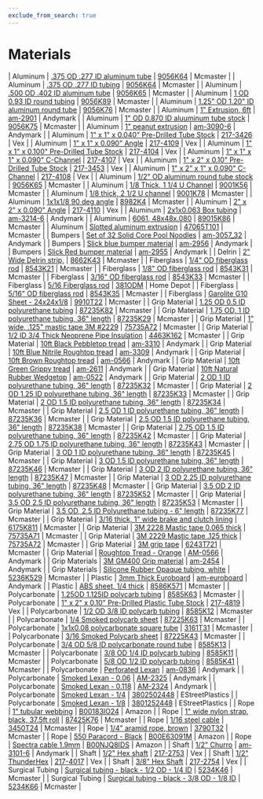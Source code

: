 ```yaml
---
exclude_from_search: true
---
```


# Materials

| Aluminum | [.375 OD .277 ID aluminum tube](https://jgermita.github.io/frc-parts/parts/00366.html) | [9056K64](https://www.mcmaster.com/#9056K64) | Mcmaster |
| Aluminum | [.375 OD .277 ID tubing](https://jgermita.github.io/frc-parts/parts/00367.html) | [9056K64](https://www.mcmaster.com/#9056K64) | Mcmaster |
| Aluminum | [.500 OD .402 ID aluminum tube](https://jgermita.github.io/frc-parts/parts/00368.html) | [9056K65](https://www.mcmaster.com/#9056K65) | Mcmaster |
| Aluminum | [1 OD 0.93 ID round tubing](https://jgermita.github.io/frc-parts/parts/00369.html) | [9056K89](https://www.mcmaster.com/#9056K89) | Mcmaster |
| Aluminum | [1.25" OD 1.20" ID aluminum round tube](https://jgermita.github.io/frc-parts/parts/00370.html) | [9056K76](https://www.mcmaster.com/#9056K76) | Mcmaster |
| Aluminum | [1" Extrusion, 6ft](https://jgermita.github.io/frc-parts/parts/00371.html) | [am-2901](http://www.andymark.com/product-p/am-2901.htm) | Andymark |
| Aluminum | [1" OD 0.870 ID aluuminum tube stock](https://jgermita.github.io/frc-parts/parts/00372.html) | [9056K75](https://www.mcmaster.com/#9056K75) | Mcmaster |
| Aluminum | [1" peanut extrusion](https://jgermita.github.io/frc-parts/parts/00838.html) | [am-3090-6](http://www.andymark.com/peanut-extrusion-frame-72-inch-p/am-3090-6.htm) | Andymark |
| Aluminum | [1" x 1" x 0.040" Pre-Drilled Tube Stock](https://jgermita.github.io/frc-parts/parts/00373.html) | [217-3426](http://www.vexrobotics.com/vexpro/versaframe/versaframestock.html) | Vex |
| Aluminum | [1" x 1" x 0.090" Angle](https://jgermita.github.io/frc-parts/parts/00374.html) | [217-4109](http://www.vexrobotics.com/vexpro/versaframe/versaframestock.html) | Vex |
| Aluminum | [1" x 1" x 0.100" Pre-Drilled Tube Stock](https://jgermita.github.io/frc-parts/parts/00375.html) | [217-4104](http://www.vexrobotics.com/vexpro/versaframe/versaframestock.html) | Vex |
| Aluminum | [1" x 1" x 1" x 0.090" C-Channel](https://jgermita.github.io/frc-parts/parts/00376.html) | [217-4107](http://www.vexrobotics.com/vexpro/versaframe/versaframestock.html) | Vex |
| Aluminum | [1" x 2" x 0.10" Pre-Drilled Tube Stock](https://jgermita.github.io/frc-parts/parts/00378.html) | [217-3453](http://www.vexrobotics.com/vexpro/versaframe/versaframestock.html) | Vex |
| Aluminum | [1" x 2" x 1" x 0.090" C-Channel](https://jgermita.github.io/frc-parts/parts/00379.html) | [217-4108](http://www.vexrobotics.com/vexpro/versaframe/versaframestock.html) | Vex |
| Aluminum | [1/2" OD aluminum round tube stock](https://jgermita.github.io/frc-parts/parts/00380.html) | [9056K65](https://www.mcmaster.com/#9056K65) | Mcmaster |
| Aluminum | [1/8 Thick, 1 1/4 U Channel](https://jgermita.github.io/frc-parts/parts/00906.html) | [9001K56](https://www.mcmaster.com/#9001K56) | Mcmaster |
| Aluminum | [1/8 thick, 2 1/2 U channel](https://jgermita.github.io/frc-parts/parts/00907.html) | [9001K78](https://www.mcmaster.com/#9001K78) | Mcmaster |
| Aluminum | [1x1x1/8 90 deg angle](https://jgermita.github.io/frc-parts/parts/00921.html) | [8982K4](https://www.mcmaster.com/#8982K4) | Mcmaster |
| Aluminum | [2" x 2" x 0.090" Angle](https://jgermita.github.io/frc-parts/parts/00381.html) | [217-4110](http://www.vexrobotics.com/vexpro/versaframe/versaframestock.html) | Vex |
| Aluminum | [2x1x0.063 Box tubing](https://jgermita.github.io/frc-parts/parts/00837.html) | [am-3214-6](http://www.andymark.com/product-p/am-3214-6.htm) | Andymark |
| Aluminum | [6061, 48x48x.080](https://jgermita.github.io/frc-parts/parts/00991.html) | [89015K86](https://www.mcmaster.com/#89015K86) | Mcmaster |
| Aluminum | [Slotted aluminum extrusion](https://jgermita.github.io/frc-parts/parts/00382.html) | [47065T101](https://www.mcmaster.com/#47065T101) | Mcmaster |
| Bumpers | [Set of 32 Solid Core Pool Noodles](https://jgermita.github.io/frc-parts/parts/00932.html) | [am-3057_32](http://www.andymark.com/bumper-p/am-3057_32.htm) | Andymark |
| Bumpers | [Slick blue bumper material](https://jgermita.github.io/frc-parts/parts/00383.html) | [am-2956](http://www.andymark.com/product-p/am-2956.htm) | Andymark |
| Bumpers | [Slick Red bumper material](https://jgermita.github.io/frc-parts/parts/00384.html) | [am-2955](http://www.andymark.com/product-p/am-2955.htm) | Andymark |
| Delrin | [2" Wide Delrin strip,](https://jgermita.github.io/frc-parts/parts/00385.html) | [8662K43](https://www.mcmaster.com/#8662K43) | Mcmaster |
| Fiberglass | [1/4" OD fiberglass rod](https://jgermita.github.io/frc-parts/parts/00830.html) | [8543K21](https://www.mcmaster.com/#8543K21) | Mcmaster |
| Fiberglass | [1/8" OD fiberglass rod](https://jgermita.github.io/frc-parts/parts/00828.html) | [8543K31](https://www.mcmaster.com/#8543K31) | Mcmaster |
| Fiberglass | [3/16" OD fiberglass rod](https://jgermita.github.io/frc-parts/parts/00829.html) | [8543K33](https://www.mcmaster.com/#8543K33) | Mcmaster |
| Fiberglass | [5/16 Fiberglass rod](https://jgermita.github.io/frc-parts/parts/00903.html) | [381ODM](http://www.homedepot.com/p/Blazer-International-Driveway-Marker-48-in-Round-Orange-Fiberglass-Rod-381ODM/202498049) | Home Depot |
| Fiberglass | [5/16" OD fiberglass rod](https://jgermita.github.io/frc-parts/parts/00831.html) | [8543K35](https://www.mcmaster.com/#8543K35) | Mcmaster |
| Fiberglass | [Garolite G10 Sheet - 24x24x1/8](https://jgermita.github.io/frc-parts/parts/00922.html) | [9910T22](https://www.mcmaster.com/#9910T22) | Mcmaster |
| Grip Material | [1.25 OD 0.5 ID polyurethane tubing](https://jgermita.github.io/frc-parts/parts/00386.html) | [87235K82](https://www.mcmaster.com/#87235K82) | Mcmaster |
| Grip Material | [1.75 OD, 1 ID polyurethane tubing, 36" length](https://jgermita.github.io/frc-parts/parts/00387.html) | [87235K29](https://www.mcmaster.com/#87235K29) | Mcmaster |
| Grip Material | [1" wide, .125" mastic tape 3M #2229](https://jgermita.github.io/frc-parts/parts/00388.html) | [75735A72](https://www.mcmaster.com/#75735A72) | Mcmaster |
| Grip Material | [1/2 ID 3/4 Thick Neoprene Pipe Insulation](https://jgermita.github.io/frc-parts/parts/00937.html) | [4463K162](https://www.mcmaster.com/#4463K162) | Mcmaster |
| Grip Material | [10ft Black Pebbletop tread](https://jgermita.github.io/frc-parts/parts/00923.html) | [am-3310](http://www.andymark.com/product-p/am-3310.htm) | Andymark |
| Grip Material | [10ft Blue Nitrile Roughtop tread](https://jgermita.github.io/frc-parts/parts/00924.html) | [am-3309](http://www.andymark.com/product-p/am-3309.htm) | Andymark |
| Grip Material | [10ft Brown Roughtop tread](https://jgermita.github.io/frc-parts/parts/00927.html) | [am-0566](http://www.andymark.com/product-p/am-0566.htm) | Andymark |
| Grip Material | [10ft Green Grippy tread](https://jgermita.github.io/frc-parts/parts/00925.html) | [am-2611](http://www.andymark.com/product-p/am-2611.htm) | Andymark |
| Grip Material | [10ft Natural Rubber Wedgetop](https://jgermita.github.io/frc-parts/parts/00926.html) | [am-0522](http://www.andymark.com/product-p/am-0522.htm) | Andymark |
| Grip Material | [2 OD 1 ID polyurethane tubing, 36" length](https://jgermita.github.io/frc-parts/parts/00389.html) | [87235K32](https://www.mcmaster.com/#87235K32) | Mcmaster |
| Grip Material | [2 OD 1.25 ID polyurethane tubing, 36" length](https://jgermita.github.io/frc-parts/parts/00390.html) | [87235K33](https://www.mcmaster.com/#87235K33) | Mcmaster |
| Grip Material | [2 OD 1.5 ID polyurethane tubing, 36" length](https://jgermita.github.io/frc-parts/parts/00391.html) | [87235K34](https://www.mcmaster.com/#87235K34) | Mcmaster |
| Grip Material | [2.5 OD 1 ID polyurethane tubing, 36" length](https://jgermita.github.io/frc-parts/parts/00392.html) | [87235K36](https://www.mcmaster.com/#87235K36) | Mcmaster |
| Grip Material | [2.5 OD 1.5 ID polyurethane tubing, 36" length](https://jgermita.github.io/frc-parts/parts/00393.html) | [87235K38](https://www.mcmaster.com/#87235K38) | Mcmaster |
| Grip Material | [2.75 OD 1.5 ID polyurethane tubing, 36" length](https://jgermita.github.io/frc-parts/parts/00394.html) | [87235K42](https://www.mcmaster.com/#87235K42) | Mcmaster |
| Grip Material | [2.75 OD 1.75 ID polyurethane tubing, 36" length](https://jgermita.github.io/frc-parts/parts/00395.html) | [87235K43](https://www.mcmaster.com/#87235K43) | Mcmaster |
| Grip Material | [3 OD 1 ID polyurethane tubing, 36" length](https://jgermita.github.io/frc-parts/parts/00396.html) | [87235K45](https://www.mcmaster.com/#87235K45) | Mcmaster |
| Grip Material | [3 OD 1.5 ID polyurethane tubing, 36" length](https://jgermita.github.io/frc-parts/parts/00397.html) | [87235K46](https://www.mcmaster.com/#87235K46) | Mcmaster |
| Grip Material | [3 OD 2 ID polyurethane tubing, 36" length](https://jgermita.github.io/frc-parts/parts/00398.html) | [87235K47](https://www.mcmaster.com/#87235K47) | Mcmaster |
| Grip Material | [3 OD 2.25 ID polyurethane tubing, 36" length](https://jgermita.github.io/frc-parts/parts/00399.html) | [87235K48](https://www.mcmaster.com/#87235K48) | Mcmaster |
| Grip Material | [3.5 OD 2 ID polyurethane tubing, 36" length](https://jgermita.github.io/frc-parts/parts/00400.html) | [87235K52](https://www.mcmaster.com/#87235K52) | Mcmaster |
| Grip Material | [3.5 OD 2.5 ID polyurethane tubing, 36" length](https://jgermita.github.io/frc-parts/parts/00401.html) | [87235K53](https://www.mcmaster.com/#87235K53) | Mcmaster |
| Grip Material | [3.5 OD, 2.5 ID Polyurethane tubing - 6" length](https://jgermita.github.io/frc-parts/parts/00402.html) | [87235K77](https://www.mcmaster.com/#87235K77) | Mcmaster |
| Grip Material | [3/16 thick, 1" wide brake and clutch lining](https://jgermita.github.io/frc-parts/parts/00935.html) | [6175K811](https://www.mcmaster.com/#6175K811) | Mcmaster |
| Grip Material | [3M 2228 Mastic tape 0.065 thick](https://jgermita.github.io/frc-parts/parts/00403.html) | [75735A71](https://www.mcmaster.com/#75735A71) | Mcmaster |
| Grip Material | [3M 2229 Mastic tape .125 thick](https://jgermita.github.io/frc-parts/parts/00404.html) | [75735A72](https://www.mcmaster.com/#75735A72) | Mcmaster |
| Grip Material | [3M grip tape](https://jgermita.github.io/frc-parts/parts/00405.html) | [6243T721](https://www.mcmaster.com/#6243T721) | Mcmaster |
| Grip Material | [Roughtop Tread - Orange](https://jgermita.github.io/frc-parts/parts/00408.html) | [AM-0566](http://www.andymark.com/product-p/am-0566.htm) | Andymark |
| Grip Materials | [3M GM400 Grip material](https://jgermita.github.io/frc-parts/parts/00835.html) | [am-2454](http://www.andymark.com/product-p/am-2454.htm) | Andymark |
| Grip Materials | [Silicone Rubber Opaque tubing, white](https://jgermita.github.io/frc-parts/parts/01021.html) | [5236K529](https://www.mcmaster.com/#5236K529) | Mcmaster |
| Plastic | [3mm Thick Euroboard](https://jgermita.github.io/frc-parts/parts/00836.html) | [am-euroboard](http://www.andymark.com/product-p/am-euroboard.htm) | Andymark |
| Plastic | [ABS sheet, 1/4 thick](https://jgermita.github.io/frc-parts/parts/00409.html) | [8586K571](https://www.mcmaster.com/#8586K571) | Mcmaster |
| Polycarbonate | [1.25OD 1.125ID polycarb tubing](https://jgermita.github.io/frc-parts/parts/00410.html) | [8585K63](https://www.mcmaster.com/#8585K63) | Mcmaster |
| Polycarbonate | [1" x 2" x 0.10" Pre-Drilled Plastic Tube Stock](https://jgermita.github.io/frc-parts/parts/00377.html) | [217-4819](http://www.vexrobotics.com/vexpro/versaframe/versaframestock.html) | Vex |
| Polycarbonate | [1/2 OD 3/8 ID polycarb tubing](https://jgermita.github.io/frc-parts/parts/00411.html) | [8585K12](https://www.mcmaster.com/#8585K12) | Mcmaster |
| Polycarbonate | [1/4 Smoked polycarb sheet](https://jgermita.github.io/frc-parts/parts/00868.html) | [87225K63](https://www.mcmaster.com/#87225K63) | Mcmaster |
| Polycarbonate | [1x1x0.08 polycarbonate square tube](https://jgermita.github.io/frc-parts/parts/00412.html) | [3161T31](https://www.mcmaster.com/#3161T31) | Mcmaster |
| Polycarbonate | [3/16 Smoked Polycarb sheet](https://jgermita.github.io/frc-parts/parts/00867.html) | [87225K43](https://www.mcmaster.com/#87225K43) | Mcmaster |
| Polycarbonate | [3/4 OD 5/8 ID polycarbonate round tube](https://jgermita.github.io/frc-parts/parts/00413.html) | [8585K13](https://www.mcmaster.com/#8585K13) | Mcmaster |
| Polycarbonate | [3/8 OD 1/4 ID polycarb tubing](https://jgermita.github.io/frc-parts/parts/00414.html) | [8585K11](https://www.mcmaster.com/#8585K11) | Mcmaster |
| Polycarbonate | [5/8 OD 1/2 ID polycarb tubing](https://jgermita.github.io/frc-parts/parts/00415.html) | [8585K41](https://www.mcmaster.com/#8585K41) | Mcmaster |
| Polycarbonate | [Perforated Lexan](https://jgermita.github.io/frc-parts/parts/00416.html) | [am-0836](http://www.andymark.com/product-p/am-0836.htm) | Andymark |
| Polycarbonate | [Smoked Lexan - 0.06](https://jgermita.github.io/frc-parts/parts/00417.html) | [AM-2325](http://www.andymark.com/ProductDetails.asp?ProductCode=AM-2325) | Andymark |
| Polycarbonate | [Smoked Lexan - 0.118](https://jgermita.github.io/frc-parts/parts/00418.html) | [AM-2324](http://www.andymark.com/ProductDetails.asp?ProductCode=AM-2324) | Andymark |
| Polycarbonate | [Smoked Lexan - 1/4](https://jgermita.github.io/frc-parts/parts/00419.html) | [3802502448](http://www.estreetplastics.com/Polycarbonate_Lexan_Sheets_s/243.htm) | EStreetPlastics |
| Polycarbonate | [Smoked Lexan - 1/8](https://jgermita.github.io/frc-parts/parts/00420.html) | [3801252448](http://www.estreetplastics.com/Polycarbonate_Lexan_Sheets_s/243.htm) | EStreetPlastics |
| Rope | [1" tubular webbing](https://jgermita.github.io/frc-parts/parts/01009.html) | [B00183IO24](https://www.amazon.com/gp/product/B004AGOHT0/ref=oh_aui_detailpage_o02_s00?ie=UTF8&psc=1) | Amazon |
| Rope | [1" wide nylon strap, black, 37.5ft roll](https://jgermita.github.io/frc-parts/parts/00421.html) | [87425K76](https://www.mcmaster.com/#87425K76) | Mcmaster |
| Rope | [1/16 steel cable](https://jgermita.github.io/frc-parts/parts/00870.html) | [3450T24](https://www.mcmaster.com/#3450T24) | Mcmaster |
| Rope | [1/4" aramid rope, brown](https://jgermita.github.io/frc-parts/parts/01001.html) | [3790T32](https://www.mcmaster.com/#3790T32) | Mcmaster |
| Rope | [550 Paracord - Black](https://jgermita.github.io/frc-parts/parts/00422.html) | [B00E63091M](http://www.amazon.com/ParacordPlanet-Cord-Hank-Type-Paracord/dp/B00E63091M/ref=sr_1_5?s=hunting-fishing&ie=UTF8&qid=1446016213&sr=1-5&keywords=550+paracord) | Amazon |
| Rope | [Spectra cable 1.9mm](https://jgermita.github.io/frc-parts/parts/00423.html) | [B00NJQ8IDS](http://www.amazon.com/Feet-550lb-Braided-Spectra-Speargun/dp/B005URJ644/ref=sr_1_2?ie=UTF8&qid=1459538189&sr=8-2&keywords=spectra+spearfishing+line) | Amazon |
| Shaft | [1/2" Churro](https://jgermita.github.io/frc-parts/parts/00424.html) | [am-3101-6](http://www.andymark.com/product-p/am-churro.htm?1=1&CartID=0) | Andymark |
| Shaft | [1/2" Hex shaft](https://jgermita.github.io/frc-parts/parts/00425.html) | [217-2753](http://www.vexrobotics.com/vexpro/motion/shaft-stock.html) | Vex |
| Shaft | [1/2" ThunderHex](https://jgermita.github.io/frc-parts/parts/00426.html) | [217-4017](http://www.vexrobotics.com/vexpro/hardware/thunderhexstock.html) | Vex |
| Shaft | [3/8" Hex Shaft](https://jgermita.github.io/frc-parts/parts/00427.html) | [217-2754](http://www.vexrobotics.com/vexpro/motion/shaft-stock.html) | Vex |
| Surgical Tubing | [Surgical tubing - black - 1/2 OD - 1/4 ID](https://jgermita.github.io/frc-parts/parts/00428.html) | [5234K46](https://www.mcmaster.com/#5234K46) | Mcmaster |
| Surgical Tubing | [Surgical tubing - black - 3/8 OD - 1/8 ID](https://jgermita.github.io/frc-parts/parts/00429.html) | [5234K66](https://www.mcmaster.com/#5234K66) | Mcmaster |